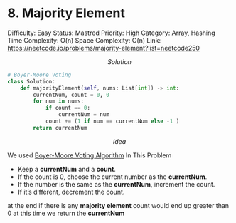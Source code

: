 # 8. Majority Element

Difficulty: Easy
Status: Mastred
Priority: High
Category: Array, Hashing
Time Complexity: O(n)
Space Complexity: O(n)
Link: https://neetcode.io/problems/majority-element?list=neetcode250

$$
Solution
$$

```python
# Boyer-Moore Voting
class Solution:
    def majorityElement(self, nums: List[int]) -> int:
        currentNum, count = 0, 0
        for num in nums:
            if count == 0:
                currentNum = num
            count += (1 if num == currentNum else -1 )
        return currentNum
```

$$
Idea
$$

We used [Boyer-Moore Voting Algorithm](https://www.notion.so/Boyer-Moore-Voting-Algorithm-2394eb3001c080608e1bfef12fa2cf2d?pvs=21) In This Problem

- Keep a **currentNum** and a **count**.
- If the count is 0, choose the current number as the **currentNum**.
- If the number is the same as the **currentNum**, increment the count.
- If it’s different, decrement the count.

at the end if there is any **majority element** count would end up greater than 0 at this time we return the **currentNum**